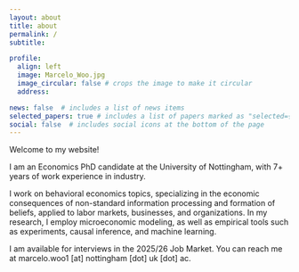```yaml
---
layout: about
title: about
permalink: /
subtitle: 

profile:
  align: left
  image: Marcelo_Woo.jpg
  image_circular: false # crops the image to make it circular
  address: 

news: false  # includes a list of news items
selected_papers: true # includes a list of papers marked as "selected={true}"
social: false  # includes social icons at the bottom of the page
---
```


Welcome to my website! 

I am an Economics PhD candidate at the University of Nottingham, with 7+ years of work experience in industry.

I work on behavioral economics topics, specializing in the economic consequences of non-standard information processing and formation of beliefs, applied to labor markets, businesses, and organizations. In my research, I employ microeconomic modeling, as well as empirical tools such as experiments, causal inference, and machine learning. 

<!-- My research interests center around the economic consequences of non-standard belief formation and information processing, in labor markets and organizations, using a combination of theoretical modelling and causal inference. -->


I am available for interviews in the 2025/26 Job Market. You can reach me at marcelo.woo1 [at] nottingham [dot] uk [dot] ac. 

<!-- Check out my job market candidate website at [this link](https://sites.harvard.edu/constanza-abuin/). -->

